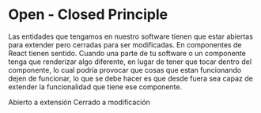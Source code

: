 # Open - Closed Principle

Las entidades que tengamos en nuestro software tienen que estar abiertas para extender pero cerradas para ser modificadas.
En componentes de React tienen sentido.
Cuando una parte de tu software o un componente tenga que renderizar algo diferente, en lugar de tener que tocar dentro del componente,
lo cual podría provocar que cosas que estan funcionando dejen de funcionar, lo que se debe hacer es que desde fuera sea capaz de extender
la funcionalidad que tiene ese componente.

Abierto a extensión
Cerrado a modificación
